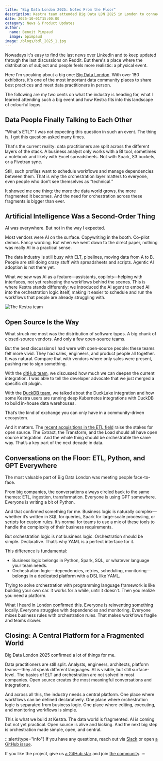 ```yaml
---
title: "Big Data London 2025: Notes From the Floor"
description: Kestra team attended Big Data LDN 2025 in London to connect with the data community and share best practices.
date: 2025-10-01T15:00:00
category: News & Product Updates
author:
  name: Benoit Pimpaud
  image: bpimpaud
image: /blogs/bdl_2025_1.jpg
---
```


Nowadays it's easy to find the last news over LinkedIn and to keep updated through the last discussions on Reddit. But there's a place where the distribution of subject and people feels more realistic: a physical event.

Here I'm speaking about a big one: [Big Data London](bigdataldn.com). With over 180 exhibitors, it's one of the most important data community places to share best practices and meet data practitioners in person.

The following are my two cents on what the industry is heading for, what I learned attending such a big event and how Kestra fits into this landscape of colourful logos.

## Data People Finally Talking to Each Other

"What's ETL?"
I was not expecting this question in such an event. The thing is, I got this question asked many times.

That's the current reality: data practitioners are split across the different layers of the stack. A business analyst only works with a BI tool, sometimes a notebook and likely with Excel spreadsheets. Not with Spark, S3 buckets, or a Fivetran sync.

Still, such profiles want to schedule workflows and manage dependencies between them. That is why the orchestration layer matters to everyone, even people who don’t see themselves as “technical.”

It showed me one thing: the more the data world grows, the more fragmented it becomes. And the need for orchestration across these fragments is bigger than ever.

## Artificial Intelligence Was a Second-Order Thing

AI was everywhere. But not in the way I expected.

Most vendors were AI on the surface. Copywriting in the booth. Co-pilot demos. Fancy wording. But when we went down to the direct paper, nothing was really AI in a practical sense.

The data industry is still busy with ELT, pipelines, moving data from A to B. People are still doing crazy stuff with spreadsheets and scripts. Agentic AI adoption is not there yet.

What we saw was AI as a feature—assistants, copilots—helping with interfaces, not yet reshaping the workflows behind the scenes. This is where Kestra stands differently: we introduced the AI agent to embed AI into the orchestration logic itself, making it easier to schedule and run the workflows that people are already struggling with.

![The Kestra team](/blogs/bdl_2025_2.jpg)

## Open Source Is the Way

What struck me most was the distribution of software types. A big chunk of closed-source vendors. And only a few open-source teams.

But the best discussions I had were with open-source people: these teams felt more vivid. They had sales, engineers, and product people all together. It was natural. Compare that with vendors where only sales were present, pushing me to sign something.

With the [dltHub team](https://dlthub.com/), we discussed how much we can deepen the current integration. I was able to tell the developer advocate that we just merged a specific dlt plugin.

With the [DuckDB team](https://duckdb.org/), we talked about the DuckLake integration and how some Kestra users are running deep Kubernetes integrations with DuckDB to build in-house data warehouses.

That’s the kind of exchange you can only have in a community-driven ecosystem.

And it matters. The [recent acquisitions in the ETL field](https://www.fivetran.com/press/fivetran-acquires-tobiko-data-to-power-the-next-generation-of-advanced-ai-ready-data-transformation) raise the stakes for open source. The Extract, the Transform, and the Load should all have open source integration. And the whole thing should be orchestrable the same way. That’s a key part of the next decade in data.

## Conversations on the Floor: ETL, Python, and GPT Everywhere

The most valuable part of Big Data London was meeting people face-to-face.

From big companies, the conversations always circled back to the same themes: ETL, ingestion, transformation. Everyone is using GPT somewhere. Everyone is writing a bit of Python.

And that confirmed something for me. Business logic is naturally complex—whether it’s written in SQL for queries, Spark for large-scale processing, or scripts for custom rules. It’s normal for teams to use a mix of these tools to handle the complexity of their business requirements.

But orchestration logic is not business logic. Orchestration should be simple. Declarative. That’s why YAML is a perfect interface for it.

This difference is fundamental:

- Business logic belongs in Python, Spark, SQL, or whatever language your team needs.
- Orchestration logic—dependencies, retries, scheduling, monitoring—belongs in a dedicated platform with a DSL like YAML.

Trying to solve orchestration with programming language framework is like building your own car. It works for a while, until it doesn’t. Then you realize you need a platform.

What I heard in London confirmed this. Everyone is reinventing something locally. Everyone struggles with dependencies and monitoring. Everyone mixes business rules with orchestration rules. That makes workflows fragile and teams slower.

## Closing: A Central Platform for a Fragmented World

Big Data London 2025 confirmed a lot of things for me.

Data practitioners are still split. Analysts, engineers, architects, platform teams—they all speak different languages. AI is visible, but still surface-level. The basics of ELT and orchestration are not solved in most companies. Open source creates the most meaningful conversations and integrations.

And across all this, the industry needs a central platform. One place where workflows can be defined declaratively. One place where orchestration logic is separated from business logic. One place where editing, executing, and monitoring workflows is simple.

This is what we build at Kestra. The data world is fragmented. AI is coming but not yet practical. Open source is alive and kicking. And the next big step is orchestration made simple, open, and central.


:::alert{type="info"}
If you have any questions, reach out via [Slack](https://kestra.io/slack) or open [a GitHub issue](https://github.com/kestra-io/kestra).

If you like the project, give us [a GitHub star](https://github.com/kestra-io/kestra) and join [the community](https://kestra.io/slack).
:::

